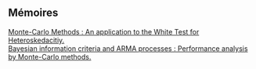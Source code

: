 ## Mémoires
<a href="https://github.com/MehdiFerhat/mehdiferhat.github.io/blob/main/MMW.pdf" target="_blank"> Monte-Carlo Methods : An application to the White Test for Heteroskedacitiy.</a>
<br>
<a href="https://github.com/MehdiFerhat/mehdiferhat.github.io/blob/main/MMBA.pdf" target="_blank"> Bayesian information criteria and ARMA processes : Performance analysis by Monte-Carlo methods.</a>


